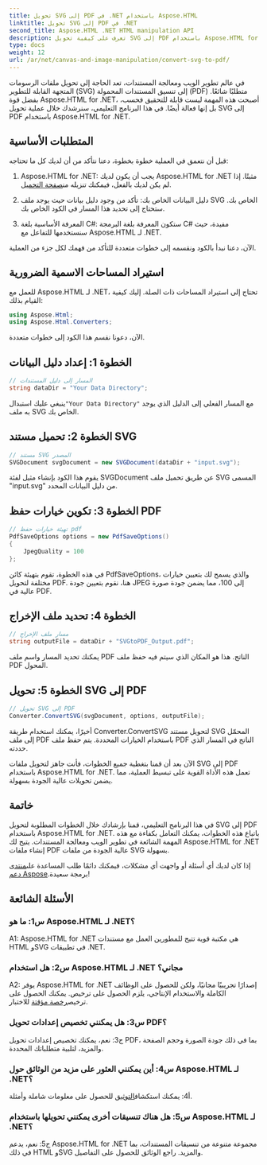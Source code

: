 ```yaml
---
title: تحويل SVG إلى PDF في .NET باستخدام Aspose.HTML
linktitle: تحويل SVG إلى PDF في .NET
second_title: Aspose.HTML .NET HTML manipulation API
description: تعرف على كيفية تحويل SVG إلى PDF باستخدام Aspose.HTML for .NET. برنامج تعليمي عالي الجودة خطوة بخطوة لمعالجة المستندات بكفاءة.
type: docs
weight: 12
url: /ar/net/canvas-and-image-manipulation/convert-svg-to-pdf/
---
```


في عالم تطوير الويب ومعالجة المستندات، تعد الحاجة إلى تحويل ملفات الرسومات المتجهة القابلة للتطوير (SVG) إلى تنسيق المستندات المحمولة (PDF) متطلبًا شائعًا. بفضل قوة Aspose.HTML for .NET، أصبحت هذه المهمة ليست قابلة للتحقيق فحسب، بل إنها فعالة أيضًا. في هذا البرنامج التعليمي، سنرشدك خلال عملية تحويل SVG إلى PDF باستخدام Aspose.HTML for .NET. 

## المتطلبات الأساسية

قبل أن نتعمق في العملية خطوة بخطوة، دعنا نتأكد من أن لديك كل ما تحتاجه:

1.  Aspose.HTML for .NET: يجب أن يكون لديك Aspose.HTML for .NET مثبتًا. إذا لم يكن لديك بالفعل، فيمكنك تنزيله من[صفحة التحميل](https://releases.aspose.com/html/net/).

2. دليل البيانات الخاص بك: تأكد من وجود دليل بيانات حيث يوجد ملف SVG الخاص بك. ستحتاج إلى تحديد هذا المسار في الكود الخاص بك.

3. المعرفة الأساسية بلغة C#: ستكون المعرفة بلغة البرمجة C# مفيدة، حيث سنستخدمها للتفاعل مع Aspose.HTML لـ .NET.

الآن، دعنا نبدأ بالكود ونقسمه إلى خطوات متعددة للتأكد من فهمك لكل جزء من العملية.

## استيراد المساحات الاسمية الضرورية

للعمل مع Aspose.HTML لـ .NET، تحتاج إلى استيراد المساحات ذات الصلة. إليك كيفية القيام بذلك:

```csharp
using Aspose.Html;
using Aspose.Html.Converters;
```

الآن، دعونا نقسم هذا الكود إلى خطوات متعددة.

## الخطوة 1: إعداد دليل البيانات
```csharp
// المسار إلى دليل المستندات
string dataDir = "Your Data Directory";
```
 ينبغي عليك استبدال`"Your Data Directory"` مع المسار الفعلي إلى الدليل الذي يوجد به ملف SVG الخاص بك.

## الخطوة 2: تحميل مستند SVG
```csharp
// مستند SVG المصدر
SVGDocument svgDocument = new SVGDocument(dataDir + "input.svg");
```
يقوم هذا الكود بإنشاء مثيل لفئة SVGDocument عن طريق تحميل ملف SVG المسمى "input.svg" من دليل البيانات المحدد.

## الخطوة 3: تكوين خيارات حفظ PDF
```csharp
// تهيئة خيارات حفظ pdf
PdfSaveOptions options = new PdfSaveOptions()
{
	JpegQuality = 100
};
```
في هذه الخطوة، تقوم بتهيئة كائن PdfSaveOptions، والذي يسمح لك بتعيين خيارات مختلفة لتحويل PDF. هنا، نقوم بتعيين جودة JPEG إلى 100، مما يضمن جودة صورة عالية في PDF.

## الخطوة 4: تحديد ملف الإخراج
```csharp
// مسار ملف الإخراج
string outputFile = dataDir + "SVGtoPDF_Output.pdf";
```
يمكنك تحديد المسار واسم ملف PDF الناتج. هذا هو المكان الذي سيتم فيه حفظ ملف PDF المحول.

## الخطوة 5: تحويل SVG إلى PDF
```csharp
// تحويل SVG إلى PDF
Converter.ConvertSVG(svgDocument, options, outputFile);
```
أخيرًا، يمكنك استخدام طريقة Converter.ConvertSVG لتحويل مستند SVG المحمّل إلى ملف PDF باستخدام الخيارات المحددة. يتم حفظ ملف PDF الناتج في المسار الذي حددته.

الآن بعد أن قمنا بتغطية جميع الخطوات، فأنت جاهز لتحويل ملفات SVG إلى PDF باستخدام Aspose.HTML for .NET. تعمل هذه الأداة القوية على تبسيط العملية، مما يضمن تحويلات عالية الجودة بسهولة.

## خاتمة

في هذا البرنامج التعليمي، قمنا بإرشادك خلال الخطوات المطلوبة لتحويل SVG إلى PDF باستخدام Aspose.HTML for .NET. باتباع هذه الخطوات، يمكنك التعامل بكفاءة مع هذه المهمة الشائعة في تطوير الويب ومعالجة المستندات. يتيح لك Aspose.HTML for .NET إنشاء ملفات PDF عالية الجودة من ملفات SVG بسهولة.

 إذا كان لديك أي أسئلة أو واجهت أي مشكلات، فيمكنك دائمًا طلب المساعدة على[منتدى دعم Aspose](https://forum.aspose.com/).برمجة سعيدة!

## الأسئلة الشائعة

### س1: ما هو Aspose.HTML لـ .NET؟

A1: Aspose.HTML for .NET هي مكتبة قوية تتيح للمطورين العمل مع مستندات HTML وSVG في تطبيقات .NET.

### س2: هل استخدام Aspose.HTML لـ .NET مجاني؟

 A2: يوفر Aspose.HTML for .NET إصدارًا تجريبيًا مجانيًا، ولكن للحصول على الوظائف الكاملة والاستخدام الإنتاجي، يلزم الحصول على ترخيص. يمكنك الحصول على ترخيص[رخصة مؤقتة](https://purchase.aspose.com/temporary-license/) للاختبار.

### س3: هل يمكنني تخصيص إعدادات تحويل PDF؟

ج3: نعم، يمكنك تخصيص إعدادات تحويل PDF، بما في ذلك جودة الصورة وحجم الصفحة والمزيد، لتلبية متطلباتك المحددة.

### س4: أين يمكنني العثور على مزيد من الوثائق حول Aspose.HTML لـ .NET؟

 أ4: يمكنك استكشاف[التوثيق](https://reference.aspose.com/html/net/) للحصول على معلومات شاملة وأمثلة.

### س5: هل هناك تنسيقات أخرى يمكنني تحويلها باستخدام Aspose.HTML لـ .NET؟

ج5: نعم، يدعم Aspose.HTML for .NET مجموعة متنوعة من تنسيقات المستندات، بما في ذلك HTML وSVG والمزيد. راجع الوثائق للحصول على التفاصيل.